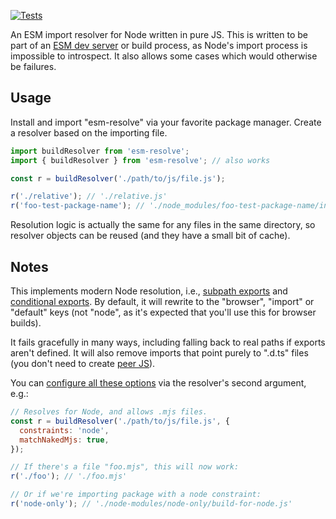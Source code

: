[![Tests](https://github.com/samthor/esm-resolve/workflows/Tests/badge.svg)](https://github.com/samthor/esm-resolve/actions)

An ESM import resolver for Node written in pure JS.
This is written to be part of an [ESM dev server](https://github.com/samthor/dhost) or build process, as Node's import process is impossible to introspect.
It also allows some cases which would otherwise be failures.

## Usage

Install and import "esm-resolve" via your favorite package manager.
Create a resolver based on the importing file.

```js
import buildResolver from 'esm-resolve';
import { buildResolver } from 'esm-resolve'; // also works

const r = buildResolver('./path/to/js/file.js');

r('./relative'); // './relative.js'
r('foo-test-package-name'); // './node_modules/foo-test-package-name/index.js'
```

Resolution logic is actually the same for any files in the same directory, so resolver objects can be reused (and they have a small bit of cache).

## Notes

This implements modern Node resolution, i.e., [subpath exports](https://nodejs.org/api/packages.html#packages_subpath_exports) and [conditional exports](https://nodejs.org/api/packages.html#packages_conditional_exports).
By default, it will rewrite to the "browser", "import" or "default" keys (not "node", as it's expected that you'll use this for browser builds).

It fails gracefully in many ways, including falling back to real paths if exports aren't defined.
It will also remove imports that point purely to ".d.ts" files (you don't need to create [peer JS](https://whistlr.info/2021/check-js-with-ts/#import-your-types)).

You can [configure all these options](./types/external.d.ts) via the resolver's second argument, e.g.:

```js
// Resolves for Node, and allows .mjs files.
const r = buildResolver('./path/to/js/file.js', {
  constraints: 'node',
  matchNakedMjs: true,
});

// If there's a file "foo.mjs", this will now work:
r('./foo'); // './foo.mjs'

// Or if we're importing package with a node constraint:
r('node-only'); // './node-modules/node-only/build-for-node.js'
```
